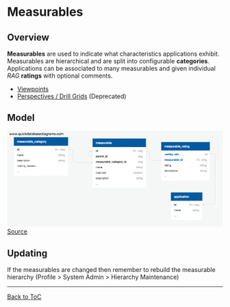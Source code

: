 # Measurables

## Overview

__Measurables__ are used to indicate what characteristics applications exhibit. 
Measurables are hierarchical and are split into configurable __categories__.
Applications can be associated to many measurables and given individual _RAG_ 
__ratings__ with optional comments.
  
- [Viewpoints](using_viewpoints_to_manage_taxonomies.md)
- [Perspectives / Drill Grids](using_perspectives_and_drill_grids.md)  (Deprecated)

## Model

![Schema Diagram](images/measurables_schema.png)
[Source](https://app.quickdatabasediagrams.com/#/schema/rpoddJhDW0WTKzJiBz80Kw)


## Updating

If the measurables are changed then remember to rebuild the 
measurable hierarchy  (Profile > System Admin > Hierarchy Maintenance)

---
[Back to ToC](../README.md)

